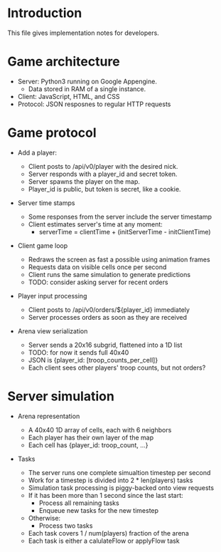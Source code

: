 # Introduction

This file gives implementation notes for developers.


# Game architecture

* Server: Python3 running on Google Appengine.
  * Data stored in RAM of a single instance.
* Client: JavaScript, HTML, and CSS
* Protocol: JSON resposnes to regular HTTP requests


# Game protocol

* Add a player:
  * Client posts to /api/v0/player with the desired nick.
  * Server responds with a player_id and secret token.
  * Server spawns the player on the map.
  * Player_id is public, but token is secret, like a cookie.

* Server time stamps
  * Some responses from the server include the server timestamp
  * Client estimates server's time at any moment:
    * serverTime = clientTime + (initServerTime - initClientTime)

* Client game loop
  * Redraws the screen as fast a possible using animation frames
  * Requests data on visible cells once per second
  * Client runs the same simulation to generate predictions
  * TODO: consider asking server for recent orders

* Player input processing
  * Client posts to /api/v0/orders/${player_id} immediately
  * Server processes orders as soon as they are received

* Arena view serialization
  * Server sends a 20x16 subgrid, flattened into a 1D list
  * TODO: for now it sends full 40x40
  * JSON is {player_id: [troop_counts_per_cell]}
  * Each client sees other players' troop counts, but not orders?

# Server simulation

* Arena representation
  * A 40x40 1D array of cells, each with 6 neighbors
  * Each player has their own layer of the map
  * Each cell has {player_id: troop_count, ...}

* Tasks
  * The server runs one complete simualtion timestep per second
  * Work for a timestep is divided into 2 * len(players) tasks
  * Simulation task processing is piggy-backed onto view requests
  * If it has been more than 1 second since the last start:
    * Process all remaining tasks
    * Enqueue new tasks for the new timestep
  * Otherwise:
    * Process two tasks
  * Each task covers 1 / num(players) fraction of the arena
  * Each task is either a calulateFlow or applyFlow task
